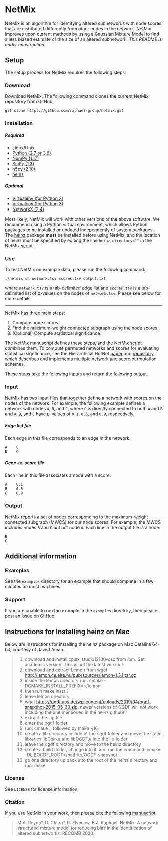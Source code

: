 NetMix
=======================

NetMix is an algorithm for identifying altered subnetworks with node scores that are distributed differently from other nodes in the network. NetMix improves upon current methods by using a Gaussian Mixture Model to find a less biased estimate of the size of an altered subnetwork. *This README is under construction.*

Setup
------------------------
The setup process for NetMix requires the following steps:

### Download
Download NetMix. The following command clones the current NetMix repository from GitHub:

    git clone https://github.com/raphael-group/netmix.git

### Installation

##### Required

* Linux/Unix
* [Python (2.7 or 3.6)](http://python.org/)
* [NumPy (1.17)](http://www.numpy.org/)
* [SciPy (1.3)](http://www.scipy.org/)
* [h5py (2.10)](http://www.h5py.org/)
* [heinz](https://github.com/ls-cwi/heinz)

##### Optional

* [Virtualenv (for Python 2)](https://virtualenv.pypa.io/)
* [Virtualenv (for Python 3)](https://docs.python.org/3/library/venv.html)
* [NetworkX (2.4)](http://networkx.github.io/)

Most likely, NetMix will work with other versions of the above software. We recommend using a Python virtual environment, which allows Python packages to be installed or updated independently of system packages. The [heinz](https://github.com/ls-cwi/heinz) package **must** be installed before using NetMix, and the location of heinz must be specified by editing the line `heinz_directory=""` in the NetMix [script](https://github.com/raphael-group/netmix/blob/master/netmix.sh).

### Use

To test NetMix on example data, please run the following command:

    ./netmix.sh network.tsv scores.tsv output.txt

where `network.tsv` is a tab-delimited edge list and `scores.tsv` is a tab-delimited list of *p*-values on the nodes of `network.tsv`. Please see below for more details.

----------------
NetMix has three main steps:
1. Compute node scores.
2. Find the maximum-weight connected subgraph using the node scores.
3. (Optional) Compute statistical significance.

The NetMix [manuscript](https://link.springer.com/chapter/10.1007%2F978-3-030-45257-5_11) defines these steps, and the NetMix [script](https://github.com/raphael-group/netmix/blob/master/netmix.sh) combines them. To compute permuted networks and scores for evaluating statistical signficance, see the Hierarchical HotNet [paper](https://academic.oup.com/bioinformatics/article/34/17/i972/5093236) and [repository](https://github.com/raphael-group/hierarchical-hotnet), which describes and implements multiple [network](https://github.com/raphael-group/hierarchical-hotnet/blob/master/src/permute_network.py) and [score](https://github.com/raphael-group/hierarchical-hotnet/blob/master/src/permute_scores.py) permutation schemes.

These steps take the following inputs and return the following output.

### Input
NetMix has two input files that together define a network with scores on the nodes of the network. For example, the following example defines a network with nodes `A`, `B`, and `C`, where `C` is directly connected to both `A` and `B` and `A`, `B`, and `C` have *p*-values of `0.1`, `0.5`, and `0.9`, respectively.

##### Edge list file
Each edge in this file corresponds to an edge in the network.

    A    C
    B    C

##### Gene-to-score file
Each line in this file associates a node with a score:

    A    0.1
    B    0.5
    C    0.9

### Output
NetMix reports a set of nodes corresponding to the maximum-weight connected subgraph (MWCS) for our node scores. For example, the MWCS includes nodes `B` and `C` but not node `A`. Each line in the output file is a node:

    B
    C

Additional information
----------------

### Examples
See the `examples` directory for an example that should complete in a few minutes on most machines.

### Support
If you are unable to run the example in the `examples` directory, then please post an issue on GitHub.

## Instructions for Installing heinz on Mac
Below are instructions for installing the heinz package on Mac Catalina 64-bit, courtesy of Javed Aman.

> 1) download and install cplex_studio12100-osx from ibm. Get academic version. This is not the latest version!
> 2) download and extract Lemon from wget http://lemon.cs.elte.hu/pub/sources/lemon-1.3.1.tar.gz
> 3) inside the lemon directory run: cmake -DCMAKE_INSTALL_PREFIX=~/lemon
> 4) then run make install
> 5) leave lemon directory
> 6) wget https://ogdf.uos.de/wp-content/uploads/2019/04/ogdf-snapshot-2015-05-30.zip, newer versions of OGDF will not work
   including the one mentioned in the heinz github!!!
> 7) extract the zip file
> 8) enter the ogdf folder
> 9) run: cmake .; followed by make -j16
> 10) create a lib directory instide of the ogdf folder and move the static libraries libCoin.a and libOGDF.a into the lib folder
> 11) leave the ogdf directory and move to the heinz directory
> 12) create a build folder, change into it, and run the command: cmake -DLIBOGDF_ROOT=/path/to/OGDF-snapshot ..
> 13) go one directory up back into the root of the heinz directory and run: make

### License
See `LICENSE` for license information.

### Citation
If you use NetMix in your work, then please cite the following [manuscript](https://link.springer.com/chapter/10.1007%2F978-3-030-45257-5_11).

> M.A. Reyna*, U. Chitra*, R. Elyanow, B.J. Raphael. NetMix: A network-structured mixture model for reducing bias in the identification of altered subnetworks. RECOMB 2020.

